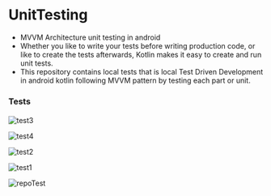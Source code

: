 # UnitTesting
- MVVM Architecture unit testing in android 
- Whether you like to write your tests before writing production code, or like to create the tests afterwards, Kotlin makes it easy to create and run unit tests.
- This repository contains local tests that is local Test Driven Development in android kotlin following MVVM pattern by testing each part or unit.

### Tests

#### 

![test3](https://github.com/MuindiStephen/UnitTesting/assets/57146128/ff318481-d602-4fd0-b398-9a2bdb840534)

![test4](https://github.com/MuindiStephen/UnitTesting/assets/57146128/1ac2f8d3-c167-40a9-85d1-d4f20363815b)

![test2](https://github.com/MuindiStephen/UnitTesting/assets/57146128/df7d6bcb-e643-4715-9f35-ad8df3fe9cf2)

![test1](https://github.com/MuindiStephen/UnitTesting/assets/57146128/4bee27aa-dd9c-49b0-9356-0931190067ad)

![repoTest](https://github.com/MuindiStephen/UnitTesting/assets/57146128/1ec97af4-b43f-496b-a304-7acc147b1cf4)












